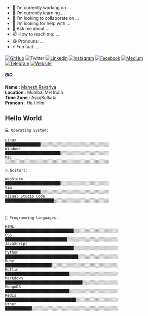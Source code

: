 - 🔭 I’m currently working on ...
- 🌱 I’m currently learning ...
- 👯 I’m looking to collaborate on ...
- 🤔 I’m looking for help with ...
- 💬 Ask me about ...
- 📫 How to reach me: ...
- 😄 Pronouns: ...
- ⚡ Fun fact: ...


[![GitHub](https://img.shields.io/github/followers/MRavariya?style=social)](https://www.github.com/MRavariya)
![Twitter](https://img.shields.io/twitter/url?label=MGRavariya&logo=Twitter&style=social&url=https%3A%2F%2Ftwitter%2Fmgravariya)
[![Linkedin](https://img.shields.io/badge/-MRavariya-lightgray?style=flat-square&logo=Linkedin&logoColor=white&link=https://www.linkedin.com/in/mravariya/)](https://www.linkedin.com/in/mravariya/)
[![Instagram](https://img.shields.io/badge/-MRavariya-purple?style=flat-square&logo=Instagram&logoColor=white&link=https://www.instagram.com/mravariya/)](https://www.instagram.com/mravariya/)
[![Facebook](https://img.shields.io/badge/-MRavariya-blue?style=flat-square&logo=Facebook&logoColor=white&link=https://www.facebook.com/mravariya)](https://www.facebook.com/mravariya)
[![Medium](https://img.shields.io/badge/-MRavariya-black?style=flat-square&logo=Medium&logoColor=white&link=https://medium.com/@mravariya)](https://medium.com/@mravariya)
[![Telegram](https://img.shields.io/badge/-MRavariya-informational?style=flat-square&logo=Telegram&logoColor=white&link=https://telegram.org/@mravariya)](https://telegram.org/@sriharikapu)
[![Website](https://img.shields.io/badge/-Portfolio-important?style=flat-square&logo=Safari&logoColor=white&link=http://mahesh.work)](http://www.mahesh.work/)

##### BIO
**Name**      : [Mahesh Ravariya](https://www.github.com/mravariya) <br/>
**Location**  : Mumbai MH India <br/>
**Time Zone** : Asia/Kolkata <br/>
**Pronoun**   : He / Him <br/>

## Hello World


```text
💻 Operating System:

Linux                   ████████████████░░░░░░░░░░░░░░░░░░░░░░░░░░░░░░░
Windows                 █████████████████████████░░░░░░░░░░░░░░░░░░░░░░
Mac                     ░░░░░░░░░░░░░░░░░░░░░░░░░░░░░░░░░░░░░░░░░░░░░░░ 

```

```text
🔥 Editors:

WebStorm                █████████████████████████░░░░░░░░░░░░░░░░░░░░░░
Vim                     ████████████████░░░░░░░░░░░░░░░░░░░░░░░░░░░░░░░
Visual Studio Code      ██████████████████████░░░░░░░░░░░░░░░░░░░░░░░░░

```

```text


💬 Programming Languages: 

HTML                    ███████████████████████████████░░░░░░░░░░░░░░░░░░░░
CSS                     ████████████████████████████░░░░░░░░░░░░░░░░░░░░░░░
JavaScript              ███████████████████████████████░░░░░░░░░░░░░░░░░░░░
Python                  █████████████████████████████████░░░░░░░░░░░░░░░░░░
Ruby                    █████████████████████░░░░░░░░░░░░░░░░░░░░░░░░░░░░░░
Kotlin                  █████████████████████████████░░░░░░░░░░░░░░░░░░░░░░
Markdown                ███████████████████████████████████░░░░░░░░░░░░░░░░
MongoDB                 █████████████████████████████░░░░░░░░░░░░░░░░░░░░░░
Redis                   ████████████████████████████████░░░░░░░░░░░░░░░░░░░
Other                   ████████████░░░░░░░░░░░░░░░░░░░░░░░░░░░░░░░░░░░░░░░

```

